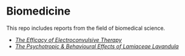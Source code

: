 Biomedicine
=======

This repo includes reports from the field of biomedical science.

-   [*The Efficacy of Electroconvulsive Therapy*](ect.md)
-   [*The Psychotropic & Behavioural Effects of Lamiaceae Lavandula*](LamiaceaeLavandula.md)
